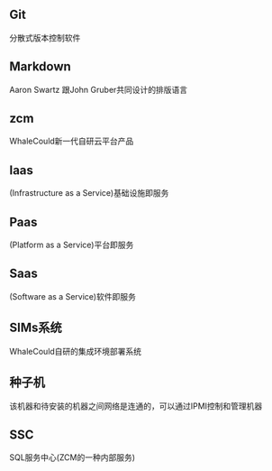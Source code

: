 ## Git
分散式版本控制软件 

## Markdown
Aaron Swartz 跟John Gruber共同设计的排版语言

## zcm
WhaleCould新一代自研云平台产品

## Iaas
(Infrastructure as a Service)基础设施即服务

## Paas
(Platform as a Service)平台即服务

## Saas
(Software as a Service)软件即服务

## SIMs系统
WhaleCould自研的集成环境部署系统

## 种子机
该机器和待安装的机器之间网络是连通的，可以通过IPMI控制和管理机器

## SSC
SQL服务中心(ZCM的一种内部服务)